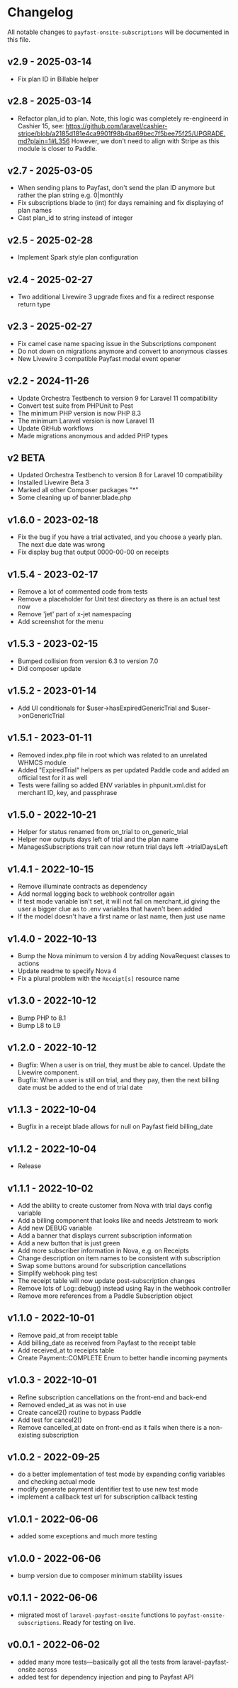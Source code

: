 # Changelog

All notable changes to `payfast-onsite-subscriptions` will be documented in this file.

## v2.9 - 2025-03-14

- Fix plan ID in Billable helper

## v2.8 - 2025-03-14

- Refactor plan_id to plan. Note, this logic was completely re-engineerd in Cashier 15, see:
https://github.com/laravel/cashier-stripe/blob/a2185d181e4ca9901f98b4ba69bec7f5bee75f25/UPGRADE.md?plain=1#L356
However, we don't need to align with Stripe as this module is closer to Paddle.

## v2.7 - 2025-03-05

- When sending plans to Payfast, don't send the plan ID anymore but rather the plan string e.g. 0|monthly
- Fix subscriptions blade to (int) for days remaining and fix displaying of plan names
- Cast plan_id to string instead of integer

## v2.5 - 2025-02-28

- Implement Spark style plan configuration

## v2.4 - 2025-02-27

- Two additional Livewire 3 upgrade fixes and fix a redirect response return type

## v2.3 - 2025-02-27

- Fix camel case name spacing issue in the Subscriptions component
- Do not down on migrations anymore and convert to anonymous classes
- New Livewire 3 compatible Payfast modal event opener

## v2.2 - 2024-11-26

- Update Orchestra Testbench to version 9 for Laravel 11 compatibility
- Convert test suite from PHPUnit to Pest
- The minimum PHP version is now PHP 8.3
- The minimum Laravel version is now Laravel 11
- Update GitHub workflows
- Made migrations anonymous and added PHP types

## v2 BETA

- Updated Orchestra Testbench to version 8 for Laravel 10 compatibility
- Installed Livewire Beta 3
- Marked all other Composer packages "*"
- Some cleaning up of banner.blade.php

## v1.6.0 - 2023-02-18

- Fix the bug if you have a trial activated, and you choose a yearly plan. The next due date was wrong
- Fix display bug that output 0000-00-00 on receipts

## v1.5.4 - 2023-02-17

- Remove a lot of commented code from tests
- Remove a placeholder for Unit test directory as there is an actual test now
- Remove 'jet' part of x-jet namespacing
- Add screenshot for the menu

## v1.5.3 - 2023-02-15

- Bumped collision from version 6.3 to version 7.0
- Did composer update

## v1.5.2 - 2023-01-14

- Add UI conditionals for $user->hasExpiredGenericTrial and $user->onGenericTrial 

## v1.5.1 - 2023-01-11
- Removed index.php file in root which was related to an unrelated WHMCS module
- Added "ExpiredTrial" helpers as per updated Paddle code and added an official test for it as well
- Tests were failing so added ENV variables in phpunit.xml.dist for merchant ID, key, and passphrase

## v1.5.0 - 2022-10-21

- Helper for status renamed from on_trial to on_generic_trial
- Helper now outputs days left of trial and the plan name
- ManagesSubscriptions trait can now return trial days left ->trialDaysLeft

## v1.4.1 - 2022-10-15

- Remove illuminate contracts as dependency
- Add normal logging back to webhook controller again
- If test mode variable isn't set, it will not fail on merchant_id giving the user a bigger clue as to .env variables that haven't been added
- If the model doesn't have a first name or last name, then just use name

## v1.4.0 - 2022-10-13

- Bump the Nova minimum to version 4 by adding NovaRequest classes to actions
- Update readme to specify Nova 4
- Fix a plural problem with the `Receipt[s]` resource name

## v1.3.0 - 2022-10-12

- Bump PHP to 8.1
- Bump L8 to L9

## v1.2.0 - 2022-10-12

- Bugfix: When a user is on trial, they must be able to cancel. Update the Livewire component.
- Bugfix: When a user is still on trial, and they pay, then the next billing date must be added to the end of trial date

## v1.1.3 - 2022-10-04

- Bugfix in a receipt blade allows for null on Payfast field billing_date

## v1.1.2 - 2022-10-04

- Release

## v1.1.1 - 2022-10-02

- Add the ability to create customer from Nova with trial days config variable
- Add a billing component that looks like and needs Jetstream to work
- Add new DEBUG variable
- Add a banner that displays current subscription information
- Add a new button that is just green
- Add more subscriber information in Nova, e.g. on Receipts
- Change description on item names to be consistent with subscription
- Swap some buttons around for subscription cancellations
- Simplify webhook ping test
- The receipt table will now update post-subscription changes
- Remove lots of Log::debug() instead using Ray in the webhook controller
- Remove more references from a Paddle Subscription object


## v1.1.0 - 2022-10-01

- Remove paid_at from receipt table
- Add billing_date as received from Payfast to the receipt table
- Add received_at to receipts table
- Create Payment::COMPLETE Enum to better handle incoming payments

## v1.0.3 - 2022-10-01

- Refine subscription cancellations on the front-end and back-end
- Removed ended_at as was not in use
- Create cancel2() routine to bypass Paddle
- Add test for cancel2()
- Remove cancelled_at date on front-end as it fails when there is a non-existing subscription

## v1.0.2 - 2022-09-25

- do a better implementation of test mode by expanding config variables and checking actual mode
- modify generate payment identifier test to use new test mode
- implement a callback test url for subscription callback testing

## v1.0.1 - 2022-06-06

- added some exceptions and much more testing

## v1.0.0 - 2022-06-06

- bump version due to composer minimum stability issues

## v0.1.1 - 2022-06-06

- migrated most of `laravel-payfast-onsite` functions to `payfast-onsite-subscriptions`. Ready for testing on live.

## v0.0.1 - 2022-06-02

- added many more tests—basically got all the tests from laravel-payfast-onsite across
- added test for dependency injection and ping to Payfast API
